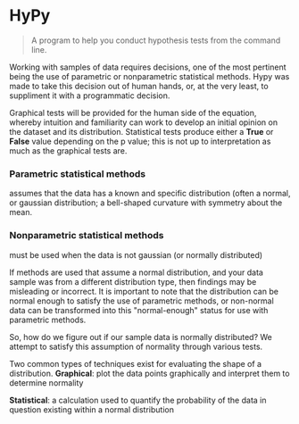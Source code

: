 # HyPy
>A program to help you conduct hypothesis tests from the command line.

Working with samples of data requires decisions, one of the most pertinent being the use of parametric or nonparametric statistical methods. Hypy was made to take this decision out of human hands, or, at the very least, to suppliment it with a programmatic decision.

Graphical tests will be provided for the human side of the equation, whereby intuition and familiarity can work to develop an initial opinion on the dataset and its distribution. Statistical tests produce either a **True** or **False** value depending on the p value; this is not up to interpretation as much as the graphical tests are.

### Parametric statistical methods
assumes that the data has a known and specific distribution (often a normal, or gaussian distribution; a bell-shaped curvature with symmetry about the mean.

### Nonparametric statistical methods
must be used when the data is not gaussian (or normally distributed)

If methods are used that assume a normal distribution, and your data sample was from a different distribution type, then findings may be misleading or incorrect. It is important to note that the distribution can be normal enough to satisfy the use of parametric methods, or non-normal data can be transformed into this "normal-enough" status for use with parametric methods.

So, how do we figure out if our sample data is normally distributed? We attempt to satisfy this assumption of normality through various tests. 

Two common types of techniques exist for evaluating the shape of a distribution.
**Graphical**:
plot the data points graphically and interpret them to determine normality 

**Statistical**:
a calculation used to quantify the probability of the data in question existing within a normal distribution

